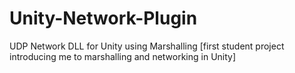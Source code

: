 # Unity-Network-Plugin
UDP Network DLL for Unity using Marshalling [first student project introducing me to marshalling and networking in Unity]
